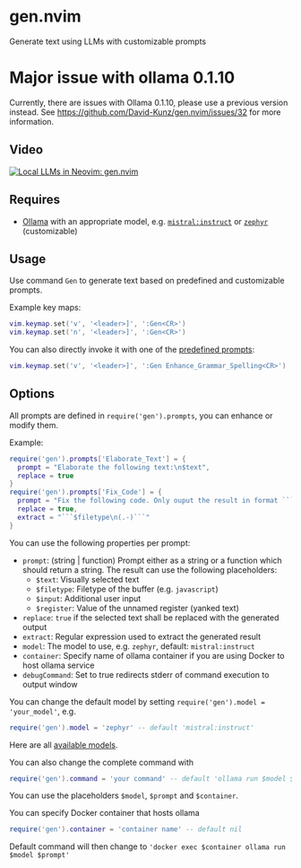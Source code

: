 # gen.nvim

Generate text using LLMs with customizable prompts

# Major issue with ollama 0.1.10

Currently, there are issues with Ollama 0.1.10, please use a previous version instead.
See https://github.com/David-Kunz/gen.nvim/issues/32 for more information.

## Video

[![Local LLMs in Neovim: gen.nvim](https://user-images.githubusercontent.com/1009936/273126287-7b5f2b40-c678-47c5-8f21-edf9516f6034.jpg)](https://youtu.be/FIZt7MinpMY?si=KChSuJJDyrcTdYiM)


## Requires

- [Ollama](https://ollama.ai/) with an appropriate model, e.g. [`mistral:instruct`](https://ollama.ai/library/mistral) or [`zephyr`](https://ollama.ai/library/zephyr) (customizable)

## Usage

Use command `Gen` to generate text based on predefined and customizable prompts.

Example key maps:

```lua
vim.keymap.set('v', '<leader>]', ':Gen<CR>')
vim.keymap.set('n', '<leader>]', ':Gen<CR>')
```

You can also directly invoke it with one of the [predefined prompts](./lua/gen/prompts.lua):

```lua
vim.keymap.set('v', '<leader>]', ':Gen Enhance_Grammar_Spelling<CR>')
```

## Options

All prompts are defined in `require('gen').prompts`, you can enhance or modify them.

Example:
```lua
require('gen').prompts['Elaborate_Text'] = {
  prompt = "Elaborate the following text:\n$text",
  replace = true
}
require('gen').prompts['Fix_Code'] = {
  prompt = "Fix the following code. Only ouput the result in format ```$filetype\n...\n```:\n```$filetype\n$text\n```",
  replace = true,
  extract = "```$filetype\n(.-)```"
}
```

You can use the following properties per prompt:

- `prompt`: (string | function) Prompt either as a string or a function which should return a string. The result can use the following placeholders:
   - `$text`: Visually selected text
   - `$filetype`: Filetype of the buffer (e.g. `javascript`)
   - `$input`: Additional user input
   - `$register`: Value of the unnamed register (yanked text)
- `replace`: `true` if the selected text shall be replaced with the generated output
- `extract`: Regular expression used to extract the generated result
- `model`: The model to use, e.g. `zephyr`, default: `mistral:instruct`
- `container`: Specify name of ollama container if you are using Docker to host ollama service
- `debugCommand`: Set to true redirects stderr of command execution to output window

You can change the default model by setting `require('gen').model = 'your_model'`, e.g.

```lua
require('gen').model = 'zephyr' -- default 'mistral:instruct'
```

Here are all [available models](https://ollama.ai/library).

You can also change the complete command with

```lua
require('gen').command = 'your command' -- default 'ollama run $model $prompt'
```

You can use the placeholders `$model`, `$prompt` and `$container`.

You can specify Docker container that hosts ollama

```lua
require('gen').container = 'container name' -- default nil
```
Default command will then change to
`'docker exec $container ollama run $model $prompt'`
